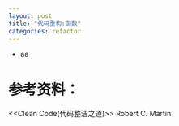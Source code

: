 ```yaml
---
layout: post
title: "代码重构:函数"
categories: refactor
---
```

* aa

# 参考资料：
<<Clean Code(代码整洁之道)>> Robert C. Martin
